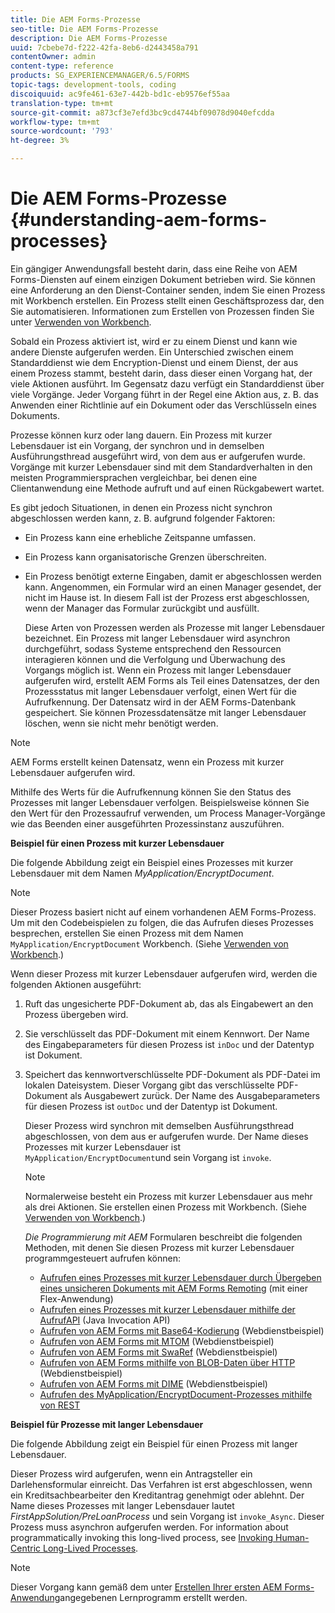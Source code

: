 ```yaml
---
title: Die AEM Forms-Prozesse
seo-title: Die AEM Forms-Prozesse
description: Die AEM Forms-Prozesse
uuid: 7cbebe7d-f222-42fa-8eb6-d2443458a791
contentOwner: admin
content-type: reference
products: SG_EXPERIENCEMANAGER/6.5/FORMS
topic-tags: development-tools, coding
discoiquuid: ac9fe461-63e7-442b-bd1c-eb9576ef55aa
translation-type: tm+mt
source-git-commit: a873cf3e7efd3bc9cd4744bf09078d9040efcdda
workflow-type: tm+mt
source-wordcount: '793'
ht-degree: 3%

---
```



# Die AEM Forms-Prozesse {#understanding-aem-forms-processes}

Ein gängiger Anwendungsfall besteht darin, dass eine Reihe von AEM Forms-Diensten auf einem einzigen Dokument betrieben wird. Sie können eine Anforderung an den Dienst-Container senden, indem Sie einen Prozess mit Workbench erstellen. Ein Prozess stellt einen Geschäftsprozess dar, den Sie automatisieren. Informationen zum Erstellen von Prozessen finden Sie unter [Verwenden von Workbench](https://www.adobe.com/go/learn_aemforms_workbench_63).

Sobald ein Prozess aktiviert ist, wird er zu einem Dienst und kann wie andere Dienste aufgerufen werden. Ein Unterschied zwischen einem Standarddienst wie dem Encryption-Dienst und einem Dienst, der aus einem Prozess stammt, besteht darin, dass dieser einen Vorgang hat, der viele Aktionen ausführt. Im Gegensatz dazu verfügt ein Standarddienst über viele Vorgänge. Jeder Vorgang führt in der Regel eine Aktion aus, z. B. das Anwenden einer Richtlinie auf ein Dokument oder das Verschlüsseln eines Dokuments.

Prozesse können kurz oder lang dauern. Ein Prozess mit kurzer Lebensdauer ist ein Vorgang, der synchron und in demselben Ausführungsthread ausgeführt wird, von dem aus er aufgerufen wurde. Vorgänge mit kurzer Lebensdauer sind mit dem Standardverhalten in den meisten Programmiersprachen vergleichbar, bei denen eine Clientanwendung eine Methode aufruft und auf einen Rückgabewert wartet.

Es gibt jedoch Situationen, in denen ein Prozess nicht synchron abgeschlossen werden kann, z. B. aufgrund folgender Faktoren:

* Ein Prozess kann eine erhebliche Zeitspanne umfassen.
* Ein Prozess kann organisatorische Grenzen überschreiten.
* Ein Prozess benötigt externe Eingaben, damit er abgeschlossen werden kann. Angenommen, ein Formular wird an einen Manager gesendet, der nicht im Hause ist. In diesem Fall ist der Prozess erst abgeschlossen, wenn der Manager das Formular zurückgibt und ausfüllt.

   Diese Arten von Prozessen werden als Prozesse mit langer Lebensdauer bezeichnet. Ein Prozess mit langer Lebensdauer wird asynchron durchgeführt, sodass Systeme entsprechend den Ressourcen interagieren können und die Verfolgung und Überwachung des Vorgangs möglich ist. Wenn ein Prozess mit langer Lebensdauer aufgerufen wird, erstellt AEM Forms als Teil eines Datensatzes, der den Prozessstatus mit langer Lebensdauer verfolgt, einen Wert für die Aufrufkennung. Der Datensatz wird in der AEM Forms-Datenbank gespeichert. Sie können Prozessdatensätze mit langer Lebensdauer löschen, wenn sie nicht mehr benötigt werden.

>[!NOTE]
>
>AEM Forms erstellt keinen Datensatz, wenn ein Prozess mit kurzer Lebensdauer aufgerufen wird.

Mithilfe des Werts für die Aufrufkennung können Sie den Status des Prozesses mit langer Lebensdauer verfolgen. Beispielsweise können Sie den Wert für den Prozessaufruf verwenden, um Process Manager-Vorgänge wie das Beenden einer ausgeführten Prozessinstanz auszuführen.

**Beispiel für einen Prozess mit kurzer Lebensdauer**

Die folgende Abbildung zeigt ein Beispiel eines Prozesses mit kurzer Lebensdauer mit dem Namen *MyApplication/EncryptDocument*.

>[!NOTE]
>
>Dieser Prozess basiert nicht auf einem vorhandenen AEM Forms-Prozess. Um mit den Codebeispielen zu folgen, die das Aufrufen dieses Prozesses besprechen, erstellen Sie einen Prozess mit dem Namen `MyApplication/EncryptDocument` Workbench. (Siehe [Verwenden von Workbench](https://www.adobe.com/go/learn_aemforms_workbench_63).)

Wenn dieser Prozess mit kurzer Lebensdauer aufgerufen wird, werden die folgenden Aktionen ausgeführt:

1. Ruft das ungesicherte PDF-Dokument ab, das als Eingabewert an den Prozess übergeben wird.
1. Sie verschlüsselt das PDF-Dokument mit einem Kennwort. Der Name des Eingabeparameters für diesen Prozess ist `inDoc` und der Datentyp ist Dokument.
1. Speichert das kennwortverschlüsselte PDF-Dokument als PDF-Datei im lokalen Dateisystem. Dieser Vorgang gibt das verschlüsselte PDF-Dokument als Ausgabewert zurück. Der Name des Ausgabeparameters für diesen Prozess ist `outDoc` und der Datentyp ist Dokument.

   Dieser Prozess wird synchron mit demselben Ausführungsthread abgeschlossen, von dem aus er aufgerufen wurde. Der Name dieses Prozesses mit kurzer Lebensdauer ist `MyApplication/EncryptDocument`und sein Vorgang ist `invoke`.

   >[!NOTE]
   >
   >Normalerweise besteht ein Prozess mit kurzer Lebensdauer aus mehr als drei Aktionen. Sie erstellen einen Prozess mit Workbench. (Siehe [Verwenden von Workbench](https://www.adobe.com/go/learn_aemforms_workbench_63).)

   *Die Programmierung mit AEM* Formularen beschreibt die folgenden Methoden, mit denen Sie diesen Prozess mit kurzer Lebensdauer programmgesteuert aufrufen können:

   * [Aufrufen eines Prozesses mit kurzer Lebensdauer durch Übergeben eines unsicheren Dokuments mit AEM Forms Remoting](/help/forms/developing/invoking-aem-forms-using-remoting.md#invoking-a-short-lived-process-by-passing-an-unsecure-document-using-remoting) (mit einer Flex-Anwendung)
   * [Aufrufen eines Prozesses mit kurzer Lebensdauer mithilfe der AufrufAPI](/help/forms/developing/invoking-aem-forms-using-java.md#invoking-a-short-lived-process-using-the-invocation-api) (Java Invocation API)
   * [Aufrufen von AEM Forms mit Base64-Kodierung](/help/forms/developing/invoking-aem-forms-using-web.md#invoking-aem-forms-using-base64-encoding) (Webdienstbeispiel)
   * [Aufrufen von AEM Forms mit MTOM](/help/forms/developing/invoking-aem-forms-using-web.md#invoking-aem-forms-using-mtom) (Webdienstbeispiel)
   * [Aufrufen von AEM Forms mit SwaRef](/help/forms/developing/invoking-aem-forms-using-web.md#invoking-aem-forms-using-swaref) (Webdienstbeispiel)
   * [Aufrufen von AEM Forms mithilfe von BLOB-Daten über HTTP](/help/forms/developing/invoking-aem-forms-using-web.md#invoking-aem-forms-using-blob-data-over-http) (Webdienstbeispiel)
   * [Aufrufen von AEM Forms mit DIME](/help/forms/developing/invoking-aem-forms-using-web.md#invoking-aem-forms-using-dime) (Webdienstbeispiel)
   * [Aufrufen des MyApplication/EncryptDocument-Prozesses mithilfe von REST](/help/forms/developing/invoking-aem-forms-using-rest.md)

**Beispiel für Prozesse mit langer Lebensdauer**

Die folgende Abbildung zeigt ein Beispiel für einen Prozess mit langer Lebensdauer.

Dieser Prozess wird aufgerufen, wenn ein Antragsteller ein Darlehensformular einreicht. Das Verfahren ist erst abgeschlossen, wenn ein Kreditsachbearbeiter den Kreditantrag genehmigt oder ablehnt. Der Name dieses Prozesses mit langer Lebensdauer lautet *FirstAppSolution/PreLoanProcess* und sein Vorgang ist `invoke_Async`. Dieser Prozess muss asynchron aufgerufen werden. For information about programmatically invoking this long-lived process, see [Invoking Human-Centric Long-Lived Processes](/help/forms/developing/invoking-human-centric-long-lived.md#invoking-human-centric-long-lived-processes).

>[!NOTE]
>
>Dieser Vorgang kann gemäß dem unter [Erstellen Ihrer ersten AEM Forms-Anwendung](https://www.adobe.com/go/learn_aemforms_firstapp_ds_63)angegebenen Lernprogramm erstellt werden.
